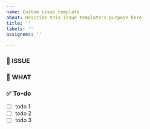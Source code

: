 ```yaml
---
name: Custom issue template
about: Describe this issue template's purpose here.
title: ''
labels: ''
assignees: ''

---
```


### 📍 ISSUE #

### 💼 WHAT
<!-- What is done -->

### ✅ To-do
- [ ] todo 1
- [ ] todo 2
- [ ] todo 3
